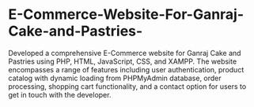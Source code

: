 # E-Commerce-Website-For-Ganraj-Cake-and-Pastries-
Developed a comprehensive E-Commerce website for Ganraj Cake and Pastries using PHP, HTML, JavaScript, CSS, and XAMPP. The website encompasses a range of features including user authentication, product catalog with dynamic loading from PHPMyAdmin database, order processing, shopping cart functionality, and a contact option for users to get in touch with the developer.
